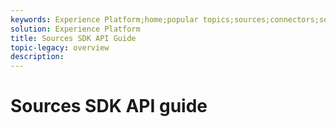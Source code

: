 ```yaml
---
keywords: Experience Platform;home;popular topics;sources;connectors;source connectors;sources sdk;sdk;SDK
solution: Experience Platform
title: Sources SDK API Guide
topic-legacy: overview
description:
---
```

# Sources SDK API guide
